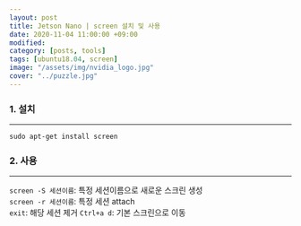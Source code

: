 ```yaml
---
layout: post
title: Jetson Nano | screen 설치 및 사용
date: 2020-11-04 11:00:00 +09:00
modified: 
category: [posts, tools]
tags: [ubuntu18.04, screen]
image: "/assets/img/nvidia_logo.jpg"
cover: "../puzzle.jpg"
---
```


### 1. 설치
---
```
sudo apt-get install screen
```

### 2. 사용
---
`screen -S 세션이름`: 특정 세션이름으로 새로운 스크린 생성  
`screen -r 세션이름`: 특정 세션 attach  
`exit`: 해당 세션 제거
`Ctrl+a d`: 기본 스크린으로 이동  
